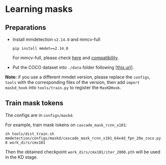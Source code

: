 # Learning masks

## Preparations  
* Install mmdetection `v2.14.0` and mmcv-full  
    ```shell
    pip install mmdet==2.14.0
    ```
    For mmcv-full, please check [here](https://mmdetection.readthedocs.io/en/latest/get_started.html#install-mmdetection) and [compatibility](https://mmdetection.readthedocs.io/en/latest/compatibility.html).

* Put the COCO dataset into `./data` folder following [[this url]](https://mmdetection.readthedocs.io/en/latest/1_exist_data_model.html#prepare-datasets).  

**Note:** if you use a different mmdet version, please replace the `configs`, `tools` with the corresponding files of the version, then add `import maskd_hook` into `tools/train.py` to register the `MasKDHook`.

## Train mask tokens  

The configs are in `configs/maskd`.

For example, train mask tokens on `cascade_mask_rcnn_x101`:
```shell
sh tools/dist_train.sh mmdetection/configs/maskd/cascade_mask_rcnn_x101_64x4d_fpn_20e_coco.py 8 work_dirs/cmx101
```
Then the obtained checkpoint `work_dirs/cmx101/iter_2000.pth` will be used in the KD stage.